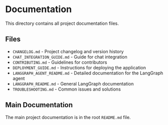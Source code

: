 # Documentation

This directory contains all project documentation files.

## Files

- `CHANGELOG.md` - Project changelog and version history
- `CHAT_INTEGRATION_GUIDE.md` - Guide for chat integration
- `CONTRIBUTING.md` - Guidelines for contributors
- `DEPLOYMENT_GUIDE.md` - Instructions for deploying the application
- `LANGGRAPH_AGENT_README.md` - Detailed documentation for the LangGraph agent
- `LANGGRAPH_README.md` - General LangGraph documentation
- `TROUBLESHOOTING.md` - Common issues and solutions

## Main Documentation

The main project documentation is in the root `README.md` file. 